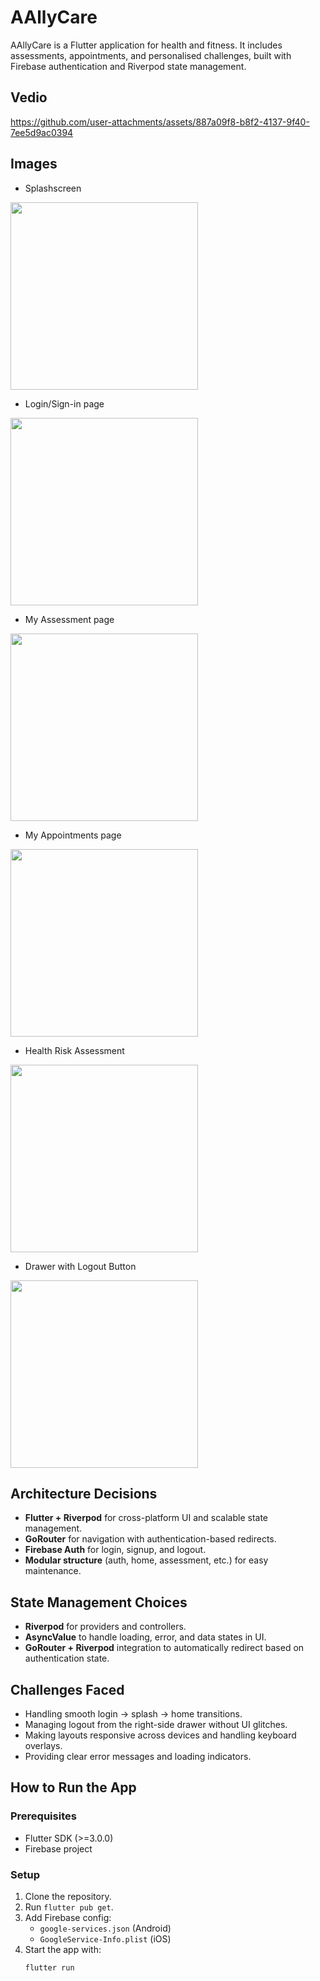 
# AAllyCare  

AAllyCare is a Flutter application for health and fitness. It includes assessments, appointments, and personalised challenges, built with Firebase authentication and Riverpod state management.  

## Vedio 

https://github.com/user-attachments/assets/887a09f8-b8f2-4137-9f40-7ee5d9ac0394

## Images

- Splashscreen  
<img src="https://github.com/user-attachments/assets/ee56c09f-9297-4002-a0fb-c15a5ec50133" width="300">

- Login/Sign-in page  
<img src="https://github.com/user-attachments/assets/9545dd40-59e6-48d0-b5c2-3cd831ef8a0d" width="300">

- My Assessment page  
<img src="https://github.com/user-attachments/assets/602dce72-7274-4d6f-a6fe-f73f7c633e8b" width="300">

- My Appointments page  
<img src="https://github.com/user-attachments/assets/7227e2b6-0ea9-4899-b51c-1fb0e91c14ba" width="300">

- Health Risk Assessment  
<img src="https://github.com/user-attachments/assets/7099d476-d2ad-4804-8ec9-50ec31518820" width="300">

- Drawer with Logout Button  
<img src="https://github.com/user-attachments/assets/8f899fd8-b743-476c-9cd4-266575c4e23f" width="300">


  

## Architecture Decisions  
- **Flutter + Riverpod** for cross-platform UI and scalable state management.  
- **GoRouter** for navigation with authentication-based redirects.  
- **Firebase Auth** for login, signup, and logout.  
- **Modular structure** (auth, home, assessment, etc.) for easy maintenance.  

## State Management Choices  
- **Riverpod** for providers and controllers.  
- **AsyncValue** to handle loading, error, and data states in UI.  
- **GoRouter + Riverpod** integration to automatically redirect based on authentication state.  

## Challenges Faced  
- Handling smooth login → splash → home transitions.  
- Managing logout from the right-side drawer without UI glitches.  
- Making layouts responsive across devices and handling keyboard overlays.  
- Providing clear error messages and loading indicators.  

## How to Run the App  
### Prerequisites  
- Flutter SDK (>=3.0.0)  
- Firebase project  

### Setup  
1. Clone the repository.  
2. Run `flutter pub get`.  
3. Add Firebase config:  
   - `google-services.json` (Android)  
   - `GoogleService-Info.plist` (iOS)  
4. Start the app with:  
   ```bash
   flutter run
